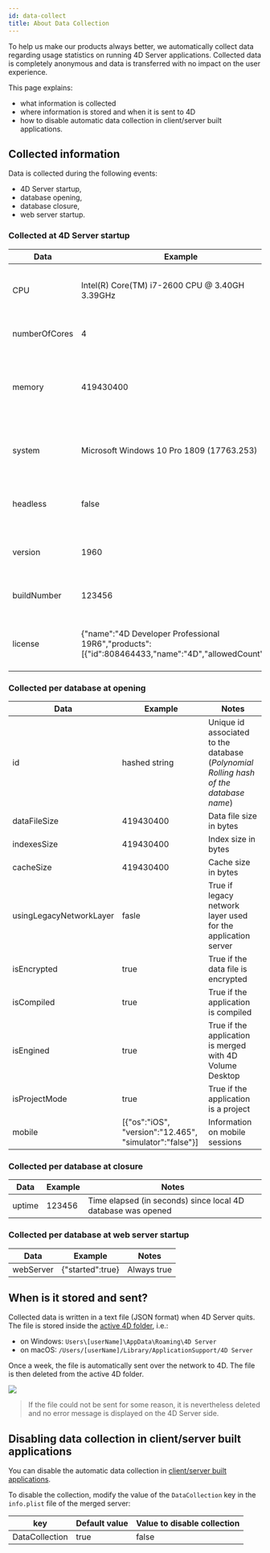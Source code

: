 ```yaml
---
id: data-collect
title: About Data Collection
---
```


To help us make our products always better, we automatically collect data regarding usage statistics on running 4D Server applications. Collected data is completely anonymous and data is transferred with no impact on the user experience. 

This page explains:

- what information is collected
- where information is stored and when it is sent to 4D
- how to disable automatic data collection in client/server built applications.


## Collected information

Data is collected during the following events: 

- 4D Server startup, 
- database opening,
- database closure,
- web server startup.

### Collected at 4D Server startup

|Data|Example|Notes|
|---|----|---|
|CPU|Intel(R) Core(TM) i7-2600 CPU @ 3.40GH 3.39GHz|Name, type, and speed of the processor|
|numberOfCores|4|Total number of cores|
|memory|419430400|Volume of memory storage (in bytes) available on the machine|
|system|Microsoft Windows 10 Pro 1809 (17763.253)|Operating system version and build number|
|headless|false|True if the application is running in headless mode|
|version|1960|Version number of the 4D application|
|buildNumber|123456|Build number of the 4D application|
|license|{"name":"4D Developer Professional 19R6","products":[{"id":808464433,"name":"4D","allowedCount":1}]}|Commercial name and description of product licenses|


### Collected per database at opening

|Data|Example|Notes|
|---|----|---|
|id|hashed string|Unique id associated to the database (*Polynomial Rolling hash of the database name*)|
|dataFileSize|419430400|Data file size in bytes|
|indexesSize|419430400|Index size in bytes|
|cacheSize|419430400|Cache size in bytes|
|usingLegacyNetworkLayer|fasle|True if legacy network layer used for the application server|
|isEncrypted|true|True if the data file is encrypted|
|isCompiled|true|True if the application is compiled|
|isEngined|true|True if the application is merged with 4D Volume Desktop|
|isProjectMode|true|True if the application is a project|
|mobile|[{"os":"iOS", "version":"12.465", "simulator":"false"}]|Information on mobile sessions|


### Collected per database at closure

|Data|Example|Notes|
|---|----|---|
|uptime|123456|Time elapsed (in seconds) since local 4D database was opened|


### Collected per database at web server startup

|Data|Example|Notes|
|---|----|---|
|webServer|{"started":true}|Always true|



## When is it stored and sent?

Collected data is written in a text file (JSON format) when 4D Server quits. The file is stored inside the [active 4D folder](https://doc.4d.com/4dv19/help/command/en/page485.html), i.e.:

- on Windows: `Users\[userName]\AppData\Roaming\4D Server`
- on macOS: `/Users/[userName]/Library/ApplicationSupport/4D Server`

Once a week, the file is automatically sent over the network to 4D. The file is then deleted from the active 4D folder. 

![](assets/en/Admin/data-collect.png)

> If the file could not be sent for some reason, it is nevertheless deleted and no error message is displayed on the 4D Server side. 


## Disabling data collection in client/server built applications

You can disable the automatic data collection in [client/server built applications](../Desktop/building.md#clientserver-page).

To disable the collection, modify the value of the `DataCollection` key in the `info.plist` file of the merged server:

|key|Default value|Value to disable collection
|---|---|---|
|DataCollection|true|false|
